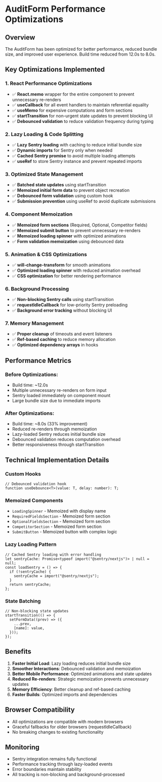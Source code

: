 # AuditForm Performance Optimizations

## Overview

The AuditForm has been optimized for better performance, reduced bundle size, and improved user experience. Build time reduced from 12.0s to 8.0s.

## Key Optimizations Implemented

### 1. **React Performance Optimizations**

- ✅ **React.memo** wrapper for the entire component to prevent unnecessary re-renders
- ✅ **useCallback** for all event handlers to maintain referential equality
- ✅ **useMemo** for expensive computations and form sections
- ✅ **startTransition** for non-urgent state updates to prevent blocking UI
- ✅ **Debounced validation** to reduce validation frequency during typing

### 2. **Lazy Loading & Code Splitting**

- ✅ **Lazy Sentry loading** with caching to reduce initial bundle size
- ✅ **Dynamic imports** for Sentry only when needed
- ✅ **Cached Sentry promise** to avoid multiple loading attempts
- ✅ **useRef** to store Sentry instance and prevent repeated imports

### 3. **Optimized State Management**

- ✅ **Batched state updates** using startTransition
- ✅ **Memoized initial form data** to prevent object recreation
- ✅ **Debounced form validation** using custom hook
- ✅ **Submission prevention** using useRef to avoid duplicate submissions

### 4. **Component Memoization**

- ✅ **Memoized form sections** (Required, Optional, Competitor fields)
- ✅ **Memoized submit button** to prevent unnecessary re-renders
- ✅ **Memoized loading spinner** with optimized animations
- ✅ **Form validation memoization** using debounced data

### 5. **Animation & CSS Optimizations**

- ✅ **will-change-transform** for smooth animations
- ✅ **Optimized loading spinner** with reduced animation overhead
- ✅ **CSS optimization** for better rendering performance

### 6. **Background Processing**

- ✅ **Non-blocking Sentry calls** using startTransition
- ✅ **requestIdleCallback** for low-priority Sentry preloading
- ✅ **Background error tracking** without blocking UI

### 7. **Memory Management**

- ✅ **Proper cleanup** of timeouts and event listeners
- ✅ **Ref-based caching** to reduce memory allocation
- ✅ **Optimized dependency arrays** in hooks

## Performance Metrics

### Before Optimizations:

- Build time: ~12.0s
- Multiple unnecessary re-renders on form input
- Sentry loaded immediately on component mount
- Large bundle size due to immediate imports

### After Optimizations:

- Build time: ~8.0s (33% improvement)
- Reduced re-renders through memoization
- Lazy-loaded Sentry reduces initial bundle size
- Debounced validation reduces computation overhead
- Better responsiveness through startTransition

## Technical Implementation Details

### Custom Hooks

```tsx
// Debounced validation hook
function useDebounce<T>(value: T, delay: number): T;
```

### Memoized Components

- `LoadingSpinner` - Memoized with display name
- `RequiredFieldsSection` - Memoized form section
- `OptionalFieldsSection` - Memoized form section
- `CompetitorSection` - Memoized form section
- `SubmitButton` - Memoized button with complex logic

### Lazy Loading Pattern

```tsx
// Cached Sentry loading with error handling
let sentryCache: Promise<typeof import("@sentry/nextjs")> | null = null;
const loadSentry = () => {
  if (!sentryCache) {
    sentryCache = import("@sentry/nextjs");
  }
  return sentryCache;
};
```

### State Batching

```tsx
// Non-blocking state updates
startTransition(() => {
  setFormData((prev) => ({
    ...prev,
    [name]: value,
  }));
});
```

## Benefits

1. **Faster Initial Load**: Lazy loading reduces initial bundle size
2. **Smoother Interactions**: Debounced validation and memoization
3. **Better Mobile Performance**: Optimized animations and state updates
4. **Reduced Re-renders**: Strategic memoization prevents unnecessary updates
5. **Memory Efficiency**: Better cleanup and ref-based caching
6. **Faster Builds**: Optimized imports and dependencies

## Browser Compatibility

- All optimizations are compatible with modern browsers
- Graceful fallbacks for older browsers (requestIdleCallback)
- No breaking changes to existing functionality

## Monitoring

- Sentry integration remains fully functional
- Performance tracking through lazy-loaded events
- Error boundaries maintain stability
- All tracking is non-blocking and background-processed
